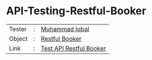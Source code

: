 # API-Testing-Restful-Booker

<table>
<tr>
<td>Tester</td>
<td> : </td>
<td> <a href="https://github.com/Miqbal20">Muhammad Iqbal</a></td>
</tr>
<tr>
<td>Object</td>
<td> : </td>
<td> <a href="https://restful-booker.herokuapp.com/apidoc/index.html">Restful Booker</a></td>
</tr>
<tr>
<td>Link</td>
<td> : </td>
<td> <a href="https://documenter.getpostman.com/view/20656678/2s93CHuv25">Test API Restful Booker</a></td>
</tr>
<table>
